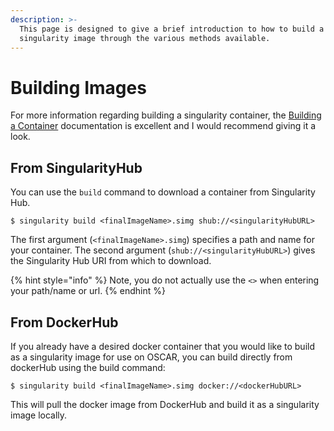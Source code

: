 ```yaml
---
description: >-
  This page is designed to give a brief introduction to how to build a
  singularity image through the various methods available.
---
```


# Building Images

For more information regarding building a singularity container, the [Building a Container](https://singularity.lbl.gov/docs-build-container) documentation is excellent and I would recommend giving it a look. 

## From SingularityHub

You can use the `build` command to download a container from Singularity Hub.

```text
$ singularity build <finalImageName>.simg shub://<singularityHubURL>
```

The first argument \(`<finalImageName>.simg`\) specifies a path and name for your container. The second argument \(`shub://<singularityHubURL>`\) gives the Singularity Hub URI from which to download. 

{% hint style="info" %}
Note, you do not actually use the `<>` when entering your path/name or url.
{% endhint %}

## From DockerHub

If you already have a desired docker container that you would like to build as a singularity image for use on OSCAR, you can build directly from dockerHub using the build command: 

```
$ singularity build <finalImageName>.simg docker://<dockerHubURL>
```

This will pull the docker image from DockerHub and build it as a singularity image locally.

